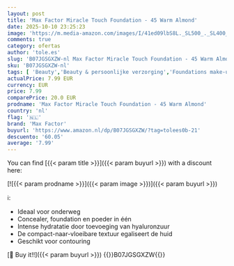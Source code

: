 ```yaml
---
layout: post
title: 'Max Factor Miracle Touch Foundation - 45 Warm Almond'
date: 2025-10-10 23:25:23
image: 'https://m.media-amazon.com/images/I/41ed09lbS8L._SL500_._SL400_.jpg'
comments: true
category: ofertas
author: 'tole.es'
slug: 'B07JGSGXZW-nl Max Factor Miracle Touch Foundation - 45 Warm Almond'
sku: 'B07JGSGXZW-nl'
tags: [ 'Beauty','Beauty & persoonlijke verzorging','Foundations make-up','Gezichtsmake-up','Make-up','max factor','🇳🇱', ]
actualPrice: 7.99 EUR
currency: EUR
price: 7.99
comparePrice: 20.0 EUR
prodname: 'Max Factor Miracle Touch Foundation - 45 Warm Almond'
country: 'nl'
flag: '🇳🇱'
brand: 'Max Factor'
buyurl: 'https://www.amazon.nl/dp/B07JGSGXZW/?tag=tolees0b-21'
descuento: '60.05'
average: '7.99'
---
```


You can find [{{< param title >}}]({{< param buyurl >}}) with a discount here:

[![{{< param prodname >}}]({{< param image >}})]({{< param buyurl >}})

ℹ️:

- Ideaal voor onderweg
- Concealer, foundation en poeder in één
- Intense hydratatie door toevoeging van hyaluronzuur
- De compact-naar-vloeibare textuur egaliseert de huid
- Geschikt voor contouring

[🛒 Buy it!!]({{< param buyurl >}})
{{<world>}}B07JGSGXZW{{</world>}}
